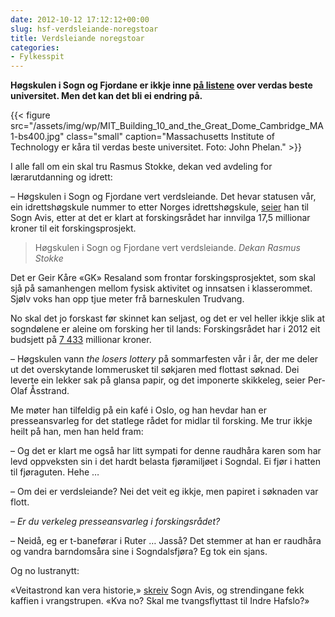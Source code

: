 ```yaml
---
date: 2012-10-12 17:12:12+00:00
slug: hsf-verdsleiande-noregstoar
title: Verdsleiande noregstoar
categories:
- Fylkesspit
---
```


**Høgskulen i Sogn og Fjordane er ikkje inne [på listene](http://www.aftenposten.no/jobb/Norske-universiteter-ligger-langt-bak-eliten-6999890.html) over verdas beste universitet. Men det kan det bli ei endring på.**

{{< figure src="/assets/img/wp/MIT_Building_10_and_the_Great_Dome_Cambridge_MA1-bs400.jpg" class="small" caption="Massachusetts Institute of Technology er kåra til verdas beste universitet. Foto: John Phelan." >}}

<!--more-->

I alle fall om ein skal tru Rasmus Stokke, dekan ved avdeling for lærarutdanning og idrett:

– Høgskulen i Sogn og Fjordane vert verdsleiande. Det hevar statusen vår, ein idrettshøgskule nummer to etter Norges idrettshøgskule, [seier](http://www.sognavis.no/lokale_nyhende/article6280541.ece) han til Sogn Avis, etter at det er klart at forskingsrådet har innvilga 17,5 millionar kroner til eit forskingsprosjekt.


>Høgskulen i Sogn og Fjordane vert verdsleiande. <cite>Dekan Rasmus Stokke</cite>


Det er Geir Kåre «GK» Resaland som frontar forskingsprosjektet, som skal sjå på samanhengen mellom fysisk aktivitet og innsatsen i klasserommet. Sjølv voks han opp tjue meter frå barneskulen Trudvang.

No skal det jo forskast før skinnet kan seljast, og det er vel heller ikkje slik at sogndølene er aleine om forsking her til lands: Forskingsrådet har i 2012 eit budsjett på [7 433](http://www.forskningsradet.no/no/Nokkeltal/113878579723) millionar kroner.

– Høgskulen vann _the losers lottery_ på sommarfesten vår i år, der me deler ut det overskytande lommerusket til søkjaren med flottast søknad. Dei leverte ein lekker sak på glansa papir, og det imponerte skikkeleg, seier Per-Olaf Åsstrand.

Me møter han tilfeldig på ein kafé i Oslo, og han hevdar han er presseansvarleg for det statlege rådet for midlar til forsking. Me trur ikkje heilt på han, men han held fram:

– Og det er klart me også har litt sympati for denne raudhåra karen som har levd oppveksten sin i det hardt belasta fjøramiljøet i Sogndal. Ei fjør i hatten til fjøraguten. Hehe …

– Om dei er verdsleiande? Nei det veit eg ikkje, men papiret i søknaden var flott.

_– Er du verkeleg presseansvarleg i forskingsrådet?_

– Neidå, eg er t-baneførar i Ruter … Jasså? Det stemmer at han er raudhåra og vandra barndomsåra sine i Sogndalsfjøra? Eg tok ein sjans.

Og no lustranytt:

«Veitastrond kan vera historie,» [skreiv](http://www.sognavis.no/lokal_sport/article6281175.ece) Sogn Avis, og strendingane fekk kaffien i vrangstrupen. «Kva no? Skal me tvangsflyttast til Indre Hafslo?»
